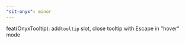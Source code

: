 ```yaml
---
"sit-onyx": minor
---
```


feat(OnyxTooltip): add`tooltip` slot, close tooltip with Escape in "hover" mode
